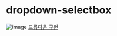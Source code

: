 # dropdown-selectbox
![image](https://github.com/iRRPL-AR/dropdown-selectbox/blob/gh-pages/preview.gif)
[드롭다운 구현](https://irrpl-ar.github.io/dropdown-selectbox/)

